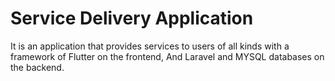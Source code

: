 # Service Delivery Application

It is an application that provides services to users of all kinds with a framework of Flutter on the frontend,
And Laravel and MYSQL databases on the backend. 